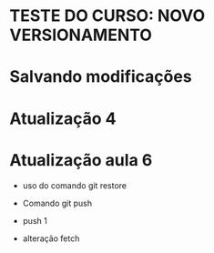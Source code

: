 # TESTE DO CURSO: NOVO VERSIONAMENTO 

# Salvando modificações 

# Atualização 4

# Atualização aula 6 

* uso do comando git restore

* Comando git push

* push 1

* alteração fetch

